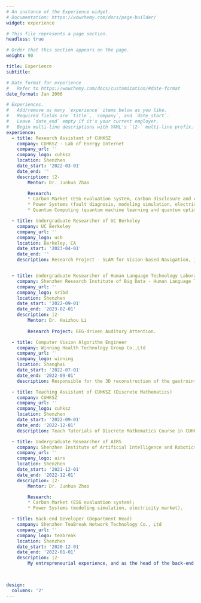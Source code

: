```yaml
---
# An instance of the Experience widget.
# Documentation: https://wowchemy.com/docs/page-builder/
widget: experience

# This file represents a page section.
headless: true

# Order that this section appears on the page.
weight: 90

title: Experience
subtitle:

# Date format for experience
#   Refer to https://wowchemy.com/docs/customization/#date-format
date_format: Jan 2006

# Experiences.
#   Add/remove as many `experience` items below as you like.
#   Required fields are `title`, `company`, and `date_start`.
#   Leave `date_end` empty if it's your current employer.
#   Begin multi-line descriptions with YAML's `|2-` multi-line prefix.
experience:
  - title: Research Assistant of CUHKSZ
    company: CUHKSZ - Lab of Energy Internet
    company_url: ''
    company_logo: cuhksz
    location: Shenzhen
    date_start: '2022-03-01'
    date_end: ''
    description: |2-
        Mentor: Dr. Junhua Zhao

        Research:
        * Carbon Market (ESG evaluation system, carbon disclosure and carbon quotas, policy analysis);
        * Power Systems (fault diagnosis, modeling simulation, electricity market);
        * Quantum Computing (quantum machine learning and quantum optimization).

  - title: Undergraduate Researcher of UC Berkeley
    company: UC Berkeley
    company_url: ''
    company_logo: ucb
    location: Berkeley, CA
    date_start: '2023-04-01'
    date_end: ''
    description: Research Project - SLAM for Vision-based Navigation, jointly organized by Professors Shankar Sastry (UC Berkeley) and Somil Bansal (University of Southern California).


  - title: Undergraduate Researcher of Human Language Technology Laboratory
    company: Shenzhen Research Institute of Big Data - Human Language Technology Laboratory
    company_url: ''
    company_logo: sribd
    location: Shenzhen
    date_start: '2022-09-01'
    date_end: '2023-02-01'
    description: |2-
        Mentor: Dr. Haizhou Li
        
        Research Project: EEG-driven Auditory Attention.

  - title: Computer Vision Algorithm Engineer
    company: Winning Health Technology Group Co.,Ltd
    company_url: ''
    company_logo: winning
    location: Shanghai
    date_start: '2022-07-01'
    date_end: '2022-09-01'
    description: Responsible for the 3D reconstruction of the gastrointestinal tract with a monocular endoscope as a computer vision engineer.

  - title: Teaching Assistant of CUHKSZ (Discrete Mathematics)
    company: CUHKSZ
    company_url: ''
    company_logo: cuhksz
    location: Shenzhen
    date_start: '2022-09-01'
    date_end: '2022-12-01'
    description: Teach Tutorials of Discrete Mathematics Course in CUHKSZ.

  - title: Undergraduate Researcher of AIRS
    company: Shenzhen Institute of Artificial Intelligence and Robotics for Society (AIRS)
    company_url: ''
    company_logo: airs
    location: Shenzhen
    date_start: '2021-12-01'
    date_end: '2022-12-01'
    description: |2-
        Mentor: Dr. Junhua Zhao

        Research:
        * Carbon Market (ESG evaluation system);
        * Power Systems (modeling simulation, electricity market).

  - title: Back-end Developer (Department Head)
    company: Shenzhen TeaBreak Network Technology Co., Ltd
    company_url: ''
    company_logo: teabreak
    location: Shenzhen
    date_start: '2020-12-01'
    date_end: '2022-01-01'
    description: |2-
        My entrepreneurial experience, and as the head of the back-end development department, I participated in the development of multiple products. Github Link: https://github.com/TeaBreak-Tech.

    

design:
  columns: '2'
---
```

